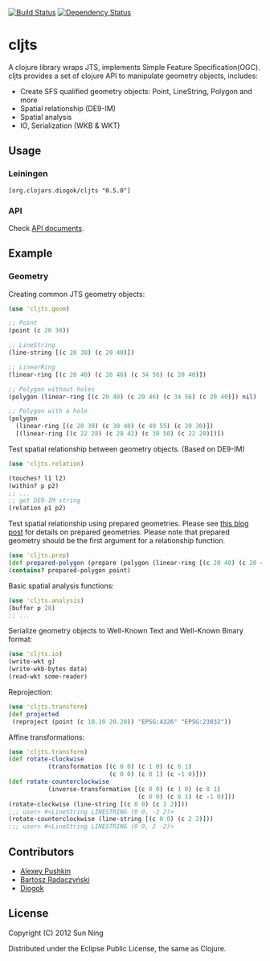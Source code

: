 [![Build Status](https://secure.travis-ci.org/diogok/cljts.png)](http://travis-ci.org/diogok/cljts) 
[![Dependency Status](https://www.versioneye.com/user/projects/53fbb5fce09da390480006c7/badge.png)](https://www.versioneye.com/user/projects/53fbb5fce09da390480006c7)

# cljts

A clojure library wraps JTS, implements Simple Feature
Specification(OGC).
cljts provides a set of clojure API to manipulate geometry objects,
includes:

* Create SFS qualified geometry objects: Point, LineString, Polygon
  and more
* Spatial relationship (DE9-IM)
* Spatial analysis
* IO, Serialization (WKB & WKT)

## Usage

### Leiningen 

    [org.clojars.diogok/cljts "0.5.0"]

### API

Check [API documents](http://sunng87.github.com/cljts/).

## Example

### Geometry

Creating common JTS geometry objects:

```clojure
(use 'cljts.geom)

;; Point
(point (c 20 30))

;; LineString
(line-string [(c 20 30) (c 20 40)])

;; LinearRing
(linear-ring [(c 20 40) (c 20 46) (c 34 56) (c 20 40)])

;; Polygon without holes
(polygon (linear-ring [(c 20 40) (c 20 46) (c 34 56) (c 20 40)]) nil)

;; Polygon with a hole
(polygon 
  (linear-ring [(c 20 30) (c 30 40) (c 40 55) (c 20 30)])
  [(linear-ring [(c 22 28) (c 28 42) (c 38 50) (c 22 28)])])
```

Test spatial relationship between geometry objects. (Based on DE9-IM)

```clojure
(use 'cljts.relation)

(touches? l1 l2)
(within? p p2)
;; ...
;; get DE9-IM string
(relation p1 p2)

```

Test spatial relationship using prepared geometries. Please see
[this blog post](http://lin-ear-th-inking.blogspot.com/2007/08/preparedgeometry-efficient-batch.html)
for details on prepared geometries. Please note that prepared geometry
should be the first argument for a relationship function.

```clojure
(use 'cljts.prep)
(def prepared-polygon (prepare (polygon (linear-ring [(c 20 40) (c 20 46) (c 34 56) (c 20 40)]) nil)))
(contains? prepared-polygon point)

```

Basic spatial analysis functions:

```clojure
(use 'cljts.analysis)
(buffer p 20)
;; ...
```

Serialize geometry objects to Well-Known Text and Well-Known Binary format:

```clojure
(use 'cljts.io)
(write-wkt g)
(write-wkb-bytes data)
(read-wkt some-reader)
```

Reprojection:

```clojure
(use 'cljts.transform)
(def projected
 (reproject (point (c 10.10 20.20)) "EPSG:4326" "EPSG:23032"))
```

Affine transformations:

```clojure
(use 'cljts.transform)
(def rotate-clockwise
           (transformation [(c 0 0) (c 1 0) (c 0 1)
                            (c 0 0) (c 0 1) (c -1 0)]))
(def rotate-counterclockwise
           (inverse-transformation [(c 0 0) (c 1 0) (c 0 1)
                                    (c 0 0) (c 0 1) (c -1 0)]))
(rotate-clockwise (line-string [(c 0 0) (c 2 2)]))
;;; user> #<LineString LINESTRING (0 0, -2 2)>
(rotate-counterclockwise (line-string [(c 0 0) (c 2 2)]))
;;; user> #<LineString LINESTRING (0 0, 2 -2)>

```

## Contributors

* [Alexey Pushkin](https://github.com/bapehbe)
* [Bartosz Radaczyński](https://github.com/radaczynski)
* [Diogok](https://github.com/diogok)

## License

Copyright (C) 2012 Sun Ning

Distributed under the Eclipse Public License, the same as Clojure.
